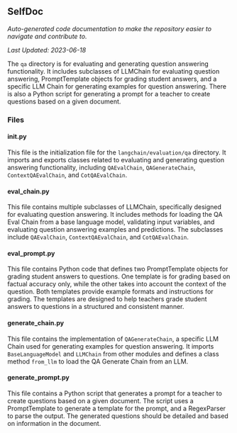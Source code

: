 <!--- START SELFDOC --->
## SelfDoc
_Auto-generated code documentation to make the repository easier to navigate and contribute to._

_Last Updated: 2023-06-18_

The `qa` directory is for evaluating and generating question answering functionality. It includes subclasses of LLMChain for evaluating question answering, PromptTemplate objects for grading student answers, and a specific LLM Chain for generating examples for question answering. There is also a Python script for generating a prompt for a teacher to create questions based on a given document.

### Files
#### __init__.py
This file is the initialization file for the `langchain/evaluation/qa` directory. It imports and exports classes related to evaluating and generating question answering functionality, including `QAEvalChain`, `QAGenerateChain`, `ContextQAEvalChain`, and `CotQAEvalChain`.

#### eval_chain.py
This file contains multiple subclasses of LLMChain, specifically designed for evaluating question answering. It includes methods for loading the QA Eval Chain from a base language model, validating input variables, and evaluating question answering examples and predictions. The subclasses include `QAEvalChain`, `ContextQAEvalChain`, and `CotQAEvalChain`.

#### eval_prompt.py
This file contains Python code that defines two PromptTemplate objects for grading student answers to questions. One template is for grading based on factual accuracy only, while the other takes into account the context of the question. Both templates provide example formats and instructions for grading. The templates are designed to help teachers grade student answers to questions in a structured and consistent manner.

#### generate_chain.py
This file contains the implementation of `QAGenerateChain`, a specific LLM Chain used for generating examples for question answering. It imports `BaseLanguageModel` and `LLMChain` from other modules and defines a class method `from_llm` to load the QA Generate Chain from an LLM.

#### generate_prompt.py
This file contains a Python script that generates a prompt for a teacher to create questions based on a given document. The script uses a PromptTemplate to generate a template for the prompt, and a RegexParser to parse the output. The generated questions should be detailed and based on information in the document.

<!--- END SELFDOC --->